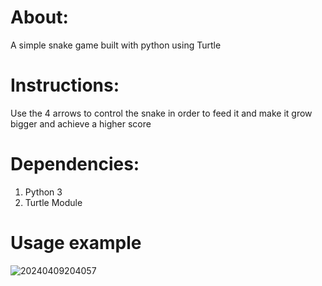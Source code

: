 # About:
A simple snake game built with python using Turtle

# Instructions:
Use the 4 arrows to control the snake in order to feed it and make it grow bigger and achieve a higher score

# Dependencies:
1. Python 3
2. Turtle Module

# Usage example
![20240409204057](https://github.com/ali-kanbar/Snake-Game/assets/155682302/956cae56-b28c-4259-953f-867567189d38)
